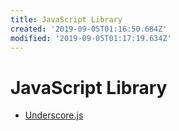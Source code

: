 ```yaml
---
title: JavaScript Library
created: '2019-09-05T01:16:50.684Z'
modified: '2019-09-05T01:17:19.634Z'
---
```


# JavaScript Library

- [Underscore.js](https://underscorejs.org/#)

